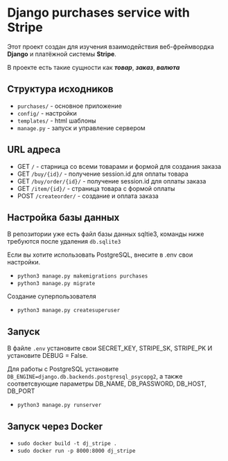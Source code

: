 # Django purchases service with Stripe



Этот проект создан для изучения взаимодействия веб-фреймвордка __Django__
и платёжной системы __Stripe__. 

В проекте есть такие сущности как ***товар***,
***заказ***, ***валюта***




## Структура исходников

- ```purchases/``` - основное приложение
- ```config/``` - настройки
- ```templates/``` - html шаблоны
- ```manage.py``` - запуск и управление сервером

## URL адреса
- GET ```/``` - старница со всеми товарами и формой для создания заказа
- GET ```/buy/{id}/``` - получение session.id для оплаты товара
- GET ```/buy/order/{id}/``` - получение session.id для оплаты заказа
- GET ```/item/{id}/``` - страница товара с формой оплаты
- POST ```/createorder/``` - создание и оплата заказа

## Настройка базы данных

В репозитории уже есть файл базы данных sqltie3, команды ниже требуются после удаления ```db.sqlite3```

Если вы хотите использовать PostgreSQL, внесите в .env свои настройки.

- ```python3 manage.py makemigrations purchases```
- ```python3 manage.py migrate```

Создание суперпользователя
- ```python3 manage.py createsuperuser```

## Запуск

В файле ```.env``` установите свои SECRET_KEY, STRIPE_SK, STRIPE_PK
И установите DEBUG = False.

Для работы с PostgreSQL установите ```DB_ENGINE=django.db.backends.postgresql_psycopg2```, 
а также соответсвующие параметры DB_NAME, DB_PASSWORD, DB_HOST, DB_PORT


- ```python3 manage.py runserver```

## Запуск через  Docker
- ```sudo docker build -t dj_stripe .```
- ```sudo docker run -p 8000:8000 dj_stripe```
